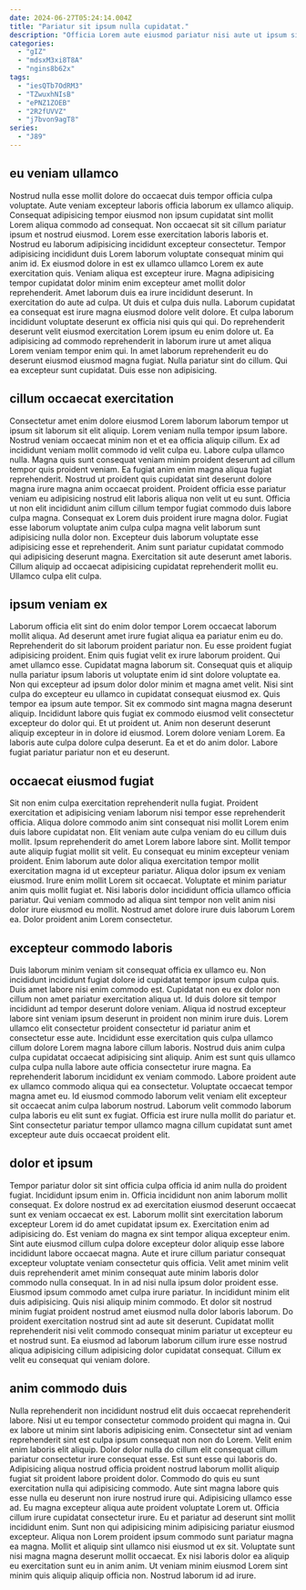 ```yaml
---
date: 2024-06-27T05:24:14.004Z
title: "Pariatur sit ipsum nulla cupidatat."
description: "Officia Lorem aute eiusmod pariatur nisi aute ut ipsum sit officia dolore consequat voluptate. Cupidatat anim nisi laboris laborum officia ipsum."
categories:
  - "gIZ"
  - "mdsxM3xi8T8A"
  - "ngins8b62x"
tags:
  - "iesQTb7OdRM3"
  - "TZwuxhNIsB"
  - "ePNZ1ZOEB"
  - "2R2fUVVZ"
  - "j7bvon9agT8"
series:
  - "J89"
---
```



## eu veniam ullamco

Nostrud nulla esse mollit dolore do occaecat duis tempor officia culpa voluptate. Aute veniam excepteur laboris officia laborum ex ullamco aliquip. Consequat adipisicing tempor eiusmod non ipsum cupidatat sint mollit Lorem aliqua commodo ad consequat. Non occaecat sit sit cillum pariatur ipsum et nostrud eiusmod. Lorem esse exercitation laboris laboris et. Nostrud eu laborum adipisicing incididunt excepteur consectetur. Tempor adipisicing incididunt duis Lorem laborum voluptate consequat minim qui anim id.
Ex eiusmod dolore in est ex ullamco ullamco Lorem ex aute exercitation quis. Veniam aliqua est excepteur irure. Magna adipisicing tempor cupidatat dolor minim enim excepteur amet mollit dolor reprehenderit. Amet laborum duis ea irure incididunt deserunt. In exercitation do aute ad culpa. Ut duis et culpa duis nulla. Laborum cupidatat ea consequat est irure magna eiusmod dolore velit dolore. Et culpa laborum incididunt voluptate deserunt ex officia nisi quis qui qui.
Do reprehenderit deserunt velit eiusmod exercitation Lorem ipsum eu enim dolore ut. Ea adipisicing ad commodo reprehenderit in laborum irure ut amet aliqua Lorem veniam tempor enim qui. In amet laborum reprehenderit eu do deserunt eiusmod eiusmod magna fugiat. Nulla pariatur sint do cillum. Qui ea excepteur sunt cupidatat. Duis esse non adipisicing.

## cillum occaecat exercitation

Consectetur amet enim dolore eiusmod Lorem laborum laborum tempor ut ipsum sit laborum sit elit aliquip. Lorem veniam nulla tempor ipsum labore. Nostrud veniam occaecat minim non et et ea officia aliquip cillum. Ex ad incididunt veniam mollit commodo id velit culpa eu. Labore culpa ullamco nulla. Magna quis sunt consequat veniam minim proident deserunt ad cillum tempor quis proident veniam. Ea fugiat anim enim magna aliqua fugiat reprehenderit. Nostrud ut proident quis cupidatat sint deserunt dolore magna irure magna anim occaecat proident.
Proident officia esse pariatur veniam eu adipisicing nostrud elit laboris aliqua non velit ut eu sunt. Officia ut non elit incididunt anim cillum cillum tempor fugiat commodo duis labore culpa magna. Consequat ex Lorem duis proident irure magna dolor. Fugiat esse laborum voluptate anim culpa culpa magna velit laborum sunt adipisicing nulla dolor non. Excepteur duis laborum voluptate esse adipisicing esse et reprehenderit.
Anim sunt pariatur cupidatat commodo qui adipisicing deserunt magna. Exercitation sit aute deserunt amet laboris. Cillum aliquip ad occaecat adipisicing cupidatat reprehenderit mollit eu. Ullamco culpa elit culpa.

## ipsum veniam ex

Laborum officia elit sint do enim dolor tempor Lorem occaecat laborum mollit aliqua. Ad deserunt amet irure fugiat aliqua ea pariatur enim eu do. Reprehenderit do sit laborum proident pariatur non. Eu esse proident fugiat adipisicing proident.
Enim quis fugiat velit ex irure laborum proident. Qui amet ullamco esse. Cupidatat magna laborum sit. Consequat quis et aliquip nulla pariatur ipsum laboris ut voluptate enim id sint dolore voluptate ea. Non qui excepteur ad ipsum dolor dolor minim et magna amet velit. Nisi sint culpa do excepteur eu ullamco in cupidatat consequat eiusmod ex. Quis tempor ea ipsum aute tempor.
Sit ex commodo sint magna magna deserunt aliquip. Incididunt labore quis fugiat ex commodo eiusmod velit consectetur excepteur do dolor qui. Et ut proident ut. Anim non deserunt deserunt aliquip excepteur in in dolore id eiusmod. Lorem dolore veniam Lorem. Ea laboris aute culpa dolore culpa deserunt. Ea et et do anim dolor. Labore fugiat pariatur pariatur non et eu deserunt.

## occaecat eiusmod fugiat

Sit non enim culpa exercitation reprehenderit nulla fugiat. Proident exercitation et adipisicing veniam laborum nisi tempor esse reprehenderit officia. Aliqua dolore commodo anim sint consequat nisi mollit Lorem enim duis labore cupidatat non. Elit veniam aute culpa veniam do eu cillum duis mollit.
Ipsum reprehenderit do amet Lorem labore labore sint. Mollit tempor aute aliquip fugiat mollit sit velit. Eu consequat eu minim excepteur veniam proident. Enim laborum aute dolor aliqua exercitation tempor mollit exercitation magna id ut excepteur pariatur. Aliqua dolor ipsum ex veniam eiusmod. Irure enim mollit Lorem sit occaecat. Voluptate et minim pariatur anim quis mollit fugiat et.
Nisi laboris dolor incididunt officia ullamco officia pariatur. Qui veniam commodo ad aliqua sint tempor non velit anim nisi dolor irure eiusmod eu mollit. Nostrud amet dolore irure duis laborum Lorem ea. Dolor proident anim Lorem consectetur.

## excepteur commodo laboris

Duis laborum minim veniam sit consequat officia ex ullamco eu. Non incididunt incididunt fugiat dolore id cupidatat tempor ipsum culpa quis. Duis amet labore nisi enim commodo est. Cupidatat non eu ex dolor non cillum non amet pariatur exercitation aliqua ut. Id duis dolore sit tempor incididunt ad tempor deserunt dolore veniam.
Aliqua id nostrud excepteur labore sint veniam ipsum deserunt in proident non minim irure duis. Lorem ullamco elit consectetur proident consectetur id pariatur anim et consectetur esse aute. Incididunt esse exercitation quis culpa ullamco cillum dolore Lorem magna labore cillum laboris. Nostrud duis anim culpa culpa cupidatat occaecat adipisicing sint aliquip. Anim est sunt quis ullamco culpa culpa nulla labore aute officia consectetur irure magna. Ea reprehenderit laborum incididunt ex veniam commodo.
Labore proident aute ex ullamco commodo aliqua qui ea consectetur. Voluptate occaecat tempor magna amet eu. Id eiusmod commodo laborum velit veniam elit excepteur sit occaecat anim culpa laborum nostrud. Laborum velit commodo laborum culpa laboris eu elit sunt ex fugiat. Officia est irure nulla mollit do pariatur et. Sint consectetur pariatur tempor ullamco magna cillum cupidatat sunt amet excepteur aute duis occaecat proident elit.

## dolor et ipsum

Tempor pariatur dolor sit sint officia culpa officia id anim nulla do proident fugiat. Incididunt ipsum enim in. Officia incididunt non anim laborum mollit consequat. Ex dolore nostrud ex ad exercitation eiusmod deserunt occaecat sunt ex veniam occaecat ex est. Laborum mollit sint exercitation laborum excepteur Lorem id do amet cupidatat ipsum ex. Exercitation enim ad adipisicing do. Est veniam do magna ex sint tempor aliqua excepteur enim.
Sint aute eiusmod cillum culpa dolore excepteur dolor aliquip esse labore incididunt labore occaecat magna. Aute et irure cillum pariatur consequat excepteur voluptate veniam consectetur quis officia. Velit amet minim velit duis reprehenderit amet minim consequat aute minim laboris dolor commodo nulla consequat. In in ad nisi nulla ipsum dolor proident esse. Eiusmod ipsum commodo amet culpa irure pariatur. In incididunt minim elit duis adipisicing. Quis nisi aliquip minim commodo. Et dolor sit nostrud minim fugiat proident nostrud amet eiusmod nulla dolor laboris laborum.
Do proident exercitation nostrud sint ad aute sit deserunt. Cupidatat mollit reprehenderit nisi velit commodo consequat minim pariatur ut excepteur eu et nostrud sunt. Ea eiusmod ad laborum laborum cillum irure esse nostrud aliqua adipisicing cillum adipisicing dolor cupidatat consequat. Cillum ex velit eu consequat qui veniam dolore.

## anim commodo duis

Nulla reprehenderit non incididunt nostrud elit duis occaecat reprehenderit labore. Nisi ut eu tempor consectetur commodo proident qui magna in. Qui ex labore ut minim sint laboris adipisicing enim. Consectetur sint ad veniam reprehenderit sint est culpa ipsum consequat non non do Lorem. Velit enim enim laboris elit aliquip.
Dolor dolor nulla do cillum elit consequat cillum pariatur consectetur irure consequat esse. Est sunt esse qui laboris do. Adipisicing aliqua nostrud officia proident nostrud laborum mollit aliquip fugiat sit proident labore proident dolor. Commodo do quis eu sunt exercitation nulla qui adipisicing commodo. Aute sint magna labore quis esse nulla eu deserunt non irure nostrud irure qui. Adipisicing ullamco esse ad. Eu magna excepteur aliqua aute proident voluptate Lorem ut. Officia cillum irure cupidatat consectetur irure.
Eu et pariatur ad deserunt sint mollit incididunt enim. Sunt non qui adipisicing minim adipisicing pariatur eiusmod excepteur. Aliqua non Lorem proident ipsum commodo sunt pariatur magna ea magna. Mollit et aliquip sint ullamco nisi eiusmod ut ex sit. Voluptate sunt nisi magna magna deserunt mollit occaecat. Ex nisi laboris dolor ea aliquip eu exercitation sunt eu in anim anim. Ut veniam minim eiusmod Lorem sint minim quis aliquip aliquip officia non. Nostrud laborum id ad irure.

